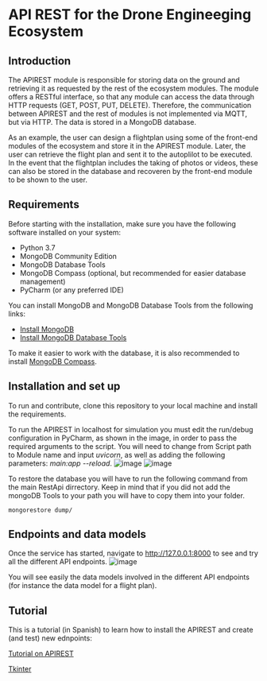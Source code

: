# API REST for the Drone Engineeging Ecosystem

## Introduction
The APIREST module is responsible for storing data on the ground and retrieving it as requested by the rest of the ecosystem modules. The module offers a RESTful interface, so that any module can access the data through HTTP requests (GET, POST, PUT, DELETE). Therefore, the communication between APIREST and the rest of modules is not implemented via MQTT, but via HTTP. The data is stored in a MongoDB database.   
      
As an example, the user can design a flightplan using some of the front-end modules of the ecosystem and store it in the APIREST module. Later, the user can retrieve the flight plan and sent it to the autoplilot to be executed. In the event that the flightplan includes the taking of photos or videos, these can also be stored in the database and recoveren by the front-end module to be shown to the user.   


## Requirements
Before starting with the installation, make sure you have the following software installed on your system:

- Python 3.7
- MongoDB Community Edition
- MongoDB Database Tools
- MongoDB Compass (optional, but recommended for easier database management)
- PyCharm (or any preferred IDE)

You can install MongoDB and MongoDB Database Tools from the following links:
- [Install MongoDB](https://www.mongodb.com/docs/manual/administration/install-community/)
- [Install MongoDB Database Tools](https://www.mongodb.com/docs/database-tools/)

To make it easier to work with the database, it is also recommended to install [MongoDB Compass](https://www.mongodb.com/products/compass).


## Installation and set up
To run and contribute, clone this repository to your local machine and install the requirements.  
    
To run the APIREST in localhost for simulation you must edit the run/debug configuration in PyCharm, as shown in the image, in order to pass the required arguments to the script. 
You will need to change from Script path to Module name and input _uvicorn_, as well as adding the following parameters: _main:app --reload_.
![image](https://github.com/Frixon21/RestApiDEE/assets/72676967/e34bd344-ee58-4d86-b2ba-dc65c5d5c117)
![image](https://github.com/Frixon21/RestApiDEE/assets/72676967/d8c9e3e4-b2a8-4df5-be1f-376d070fe58d)


To restore the database you will have to run the following command from the main RestApi dirrectory. Keep in mind that if you did not add the mongoDB Tools to your path you will have to copy them into your folder. 
```
mongorestore dump/
```

## Endpoints and data models
Once the service has started, navigate to http://127.0.0.1:8000 to see and try all the different API endpoints.
![image](https://github.com/Frixon21/RestApiDEE/assets/72676967/a9c89fcc-6552-4918-9f06-bdd76c7cfa29)

You will see easily the data models involved in the different API endpoints (for instance the data model for a flight plan).    

## Tutorial
This is a tutorial  (in Spanish) to learn how to install the APIREST and create (and test) new ednpoints:
    
[Tutorial on APIREST](https://www.youtube.com/playlist?list=PLyAtSQhMsD4o3VIWiQ7xYB9dx7f-C8Ju1)      
     
[Tkinter](https://www.youtube.com/watch?v=YXPyB4XeYLA)   


